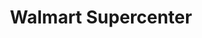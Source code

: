---
title: "Walmart Supercenter"
url: /suffolk/walmart-supercenter-college-drive/
shop: supermarket
---
